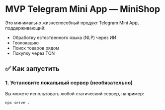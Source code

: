 # MVP Telegram Mini App — MiniShop

Это минимально жизнеспособный продукт Telegram Mini App, поддерживающий:
- Обработку естественного языка (NLP) через ИИ
- Геолокацию
- Поиск товаров рядом
- Покупку через TON

## ✅ Как запустить

### 1. Установите локальный сервер (необязательно)
Вы можете использовать любой статический сервер, например:
```bash
npx serve .